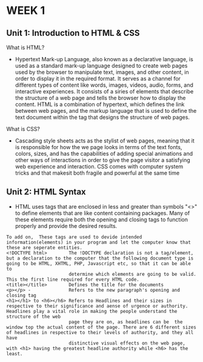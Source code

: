 # WEEK 1
## Unit 1: Introduction to HTML & CSS
What is HTML?
- Hypertext Mark-up Language, also known as a declarative language, is used as a standard mark-up language designed to create web pages used by the browser to manipulate text, images, and other content, in order to display it in the required format. It serves as a channel for different types of content like words, images, videos, audio, forms, and interactive experiences. It consists of a siries of elements that describe the structure of a web page and tells the browser how to display the content. HTML is a combination of hypertext, which defines the link between web pages, and the markup language that is used to define the text document within the tag that designs the structure of web pages.

What is CSS?
- Cascading style sheets acts as the stylist of web pages, meaning that it is responsible for how the we page looks in terms of the text fonts, colors, sizes, and has the capabilities of adding special animations and other ways of interactions in order to give the page visitor a satisfying web experience and interaction. CSS comes with computer system tricks and that makesit both fragile and powerful at the same time

## Unit 2: HTML Syntax
- HTML uses tags that are enclosed in less and greater than symbols "<>" to define elements that are like content containing packages. Many of these elements require both the opening and closing tags to function properly and provide the desired results.
```
To add on,  These tags are used to devide intended information(elements) in your program and let the computer know that these are seperate entities.
<!DOCTYPE html>        The !DOCTYPE declaration is not a tag/element, but a declaration to the computer that the following document type is going to be HTML, XHTML, PHP, Javascript etc, so that it can be able to 
                       determine which elements are going to be valid. This the first line required for every HTML code.
<title></title>        Defines the title for the documents
<p></p> -              Refers to the new paragraph's opening and closing tag
<h1></h1> to <h6></h6> Refers to Headlines and their sizes in respective to their significance and aense of urgence or authority. Headlines play a vital role in making the people understand the structure of the web 
                       page they are on, as headlines can be  the window top the actual content of the page. There are 6 different sizes of headlines in respective to their levels of authority, and they all have 
                       distinctive visual effects on the web page, with <h1> having the greatest headline authority while <h6> has the least.

```
